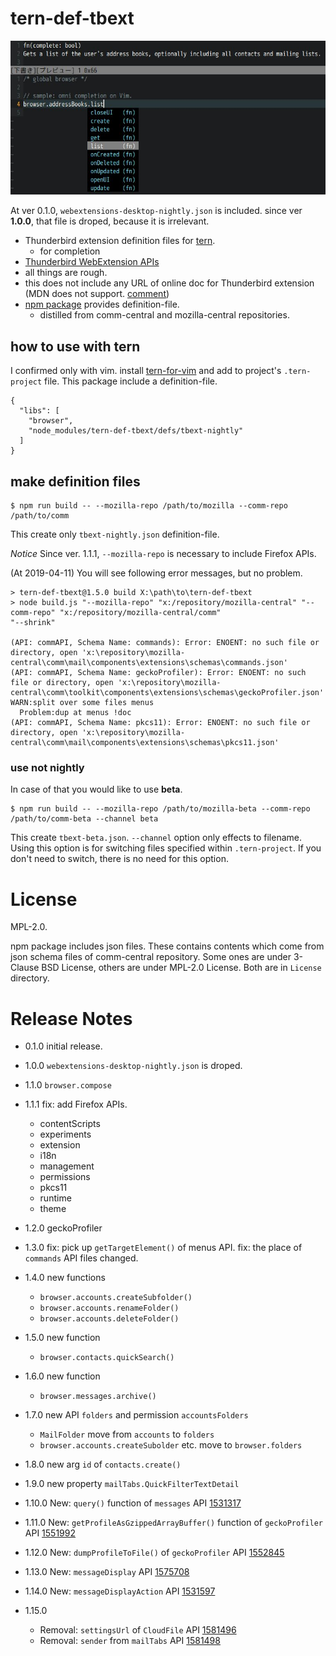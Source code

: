 # tern-def-tbext
![Screenshot](images/2019-02-11_readme-img_01.jpg)

At ver 0.1.0, `webextensions-desktop-nightly.json` is included.
since ver **1.0.0**,  that file is droped, because it is irrelevant.

 * Thunderbird extension definition files for [tern](http://ternjs.net/).
   * for completion
 * [Thunderbird WebExtension APIs](https://thunderbird-webextensions.readthedocs.io/en/latest/)
 * all things are rough.
 * this does not include any URL of online doc for Thunderbird extension (MDN does not support.
   [comment](https://github.com/mdn/browser-compat-data/pull/2333#issuecomment-435333658))
 * [npm package](https://www.npmjs.com/package/tern-def-tbext) provides definition-file.
   * distilled from comm-central and mozilla-central repositories.


## how to use with tern

I confirmed only with vim. install [tern-for-vim](https://github.com/ternjs/tern_for_vim) 
and add to project's `.tern-project` file.
This package include a definition-file.

```.tern-project
{
  "libs": [
    "browser",
    "node_modules/tern-def-tbext/defs/tbext-nightly"
  ]
}
```


## make definition files

```console
$ npm run build -- --mozilla-repo /path/to/mozilla --comm-repo /path/to/comm
```

This create only `tbext-nightly.json` definition-file.

*Notice*
Since ver. 1.1.1, ``--mozilla-repo`` is necessary to include Firefox APIs.

(At 2019-04-11) You will see following error messages, but no problem.

```console
> tern-def-tbext@1.5.0 build X:\path\to\tern-def-tbext
> node build.js "--mozilla-repo" "x:/repository/mozilla-central" "--comm-repo" "x:/repository/mozilla-central/comm"
"--shrink"

(API: commAPI, Schema Name: commands): Error: ENOENT: no such file or directory, open 'x:\repository\mozilla-central\comm\mail\components\extensions\schemas\commands.json'
(API: commAPI, Schema Name: geckoProfiler): Error: ENOENT: no such file or directory, open 'x:\repository\mozilla-central\comm\toolkit\components\extensions\schemas\geckoProfiler.json'
WARN:split over some files menus
  Problem:dup at menus !doc
(API: commAPI, Schema Name: pkcs11): Error: ENOENT: no such file or directory, open 'x:\repository\mozilla-central\comm\mail\components\extensions\schemas\pkcs11.json'
```


### use not nightly

In case of that you would like to use **beta**.

```console
$ npm run build -- --mozilla-repo /path/to/mozilla-beta --comm-repo /path/to/comm-beta --channel beta
```

This create `tbext-beta.json`. 
`--channel` option only effects to filename. 
Using this option is for switching files specified within `.tern-project`. 
If you don't need to switch, there is no need for this option.


# License
MPL-2.0.

npm package includes json files. These contains contents which come from 
json schema files of comm-central repository. 
Some ones are under 3-Clause BSD License, others are under MPL-2.0 License. 
Both are in `License` directory.

# Release Notes

* 0.1.0 initial release.
* 1.0.0 `webextensions-desktop-nightly.json` is droped.
* 1.1.0 `browser.compose`
* 1.1.1 fix: add Firefox APIs.

  * contentScripts
  * experiments
  * extension
  * i18n
  * management
  * permissions
  * pkcs11
  * runtime
  * theme

* 1.2.0 geckoProfiler
* 1.3.0 fix: pick up `getTargetElement()` of menus API.
  fix: the place of `commands` API files changed.
* 1.4.0 new functions

  * `browser.accounts.createSubfolder()`
  * `browser.accounts.renameFolder()`
  * `browser.accounts.deleteFolder()`

* 1.5.0 new function

  * `browser.contacts.quickSearch()`

* 1.6.0 new function

  * `browser.messages.archive()`

* 1.7.0 new API `folders` and permission `accountsFolders`

  * `MailFolder` move from `accounts` to `folders`
  * `browser.accounts.createSubolder` etc. move to `browser.folders`

* 1.8.0 new arg `id` of `contacts.create()`
* 1.9.0 new property `mailTabs.QuickFilterTextDetail`
* 1.10.0 New: `query()` function of `messages` API
  [1531317](https://bugzilla.mozilla.org/show_bug.cgi?id=1531317)
* 1.11.0 New: `getProfileAsGzippedArrayBuffer()` function of `geckoProfiler` API
  [1551992](https://bugzilla.mozilla.org/show_bug.cgi?id=1551992)
* 1.12.0 New: `dumpProfileToFile()` of `geckoProfiler` API
  [1552845](https://bugzilla.mozilla.org/show_bug.cgi?id=1552845)
* 1.13.0 New: `messageDisplay` API
  [1575708](https://bugzilla.mozilla.org/show_bug.cgi?id=1575708)
* 1.14.0 New: `messageDisplayAction` API
  [1531597](https://bugzilla.mozilla.org/show_bug.cgi?id=1531597)
* 1.15.0

  * Removal: `settingsUrl` of `CloudFile` API
    [1581496](https://bugzilla.mozilla.org/show_bug.cgi?id=1581496)
  * Removal: `sender`  from `mailTabs` API
    [1581498](https://bugzilla.mozilla.org/show_bug.cgi?id=1581498)


[//]: # (vim:expandtab ff=unix fenc=utf-8 sw=2)
